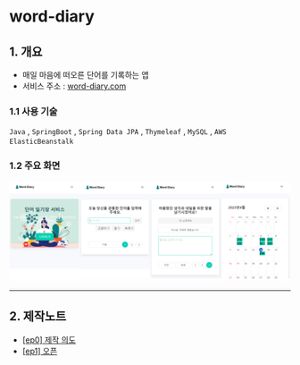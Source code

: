# word-diary

## 1. 개요

- 매일 마음에 떠오른 단어를 기록하는 앱
- 서비스 주소 : [word-diary.com](https://word-diary.com)

### 1.1 사용 기술

`Java` , `SpringBoot` , `Spring Data JPA` , `Thymeleaf` ,  `MySQL` , `AWS ElasticBeanstalk`

### 1.2 주요 화면

![주요화면.png](./docs/img/주요화면2.png)

---

## 2. 제작노트
- [[ep0] 제작 의도](https://tozitizi.tistory.com/entry/단어-일기장-제작-의도)
- [[ep1] 오픈](https://tozitizi.tistory.com/entry/단어일기장-오픈)
